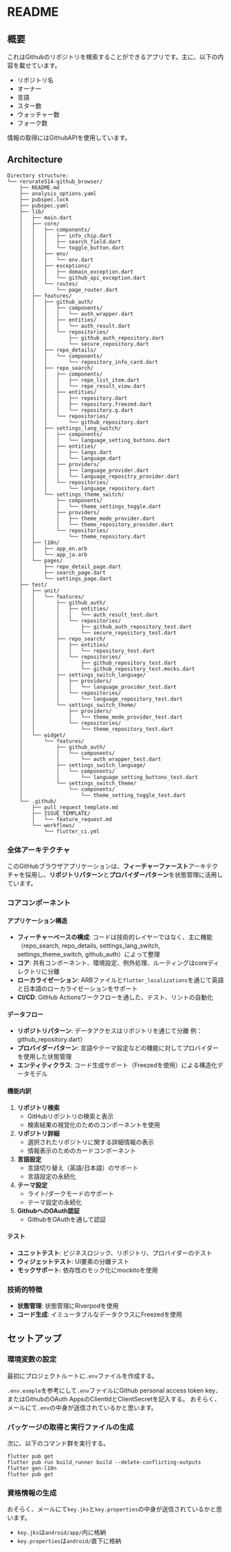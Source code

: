 # README
## 概要
これはGithubのリポジトリを検索することができるアプリです。主に、以下の内容を載せています。
- リポジトリ名
- オーナー
- 言語
- スター数
- ウォッチャー数
- フォーク数

情報の取得にはGithubAPIを使用しています。

## Architecture
```
Directory structure:
└── rerurate514-github_browser/
    ├── README.md
    ├── analysis_options.yaml
    ├── pubspec.lock
    ├── pubspec.yaml
    ├── lib/
    │   ├── main.dart
    │   ├── core/
    │   │   ├── components/
    │   │   │   ├── info_chip.dart
    │   │   │   ├── search_field.dart
    │   │   │   └── toggle_button.dart
    │   │   ├── env/
    │   │   │   └── env.dart
    │   │   ├── exceptions/
    │   │   │   ├── domain_exception.dart
    │   │   │   └── github_api_exception.dart
    │   │   └── routes/
    │   │       └── page_router.dart
    │   ├── features/
    │   │   ├── github_auth/
    │   │   │   ├── components/
    │   │   │   │   └── auth_wrapper.dart
    │   │   │   ├── entities/
    │   │   │   │   └── auth_result.dart
    │   │   │   └── repositories/
    │   │   │       ├── github_auth_repository.dart
    │   │   │       └── secure_repository.dart
    │   │   ├── repo_details/
    │   │   │   └── components/
    │   │   │       └── repository_info_card.dart
    │   │   ├── repo_search/
    │   │   │   ├── components/
    │   │   │   │   ├── repo_list_item.dart
    │   │   │   │   └── repo_result_view.dart
    │   │   │   ├── entities/
    │   │   │   │   ├── repository.dart
    │   │   │   │   ├── repository.freezed.dart
    │   │   │   │   └── repository.g.dart
    │   │   │   └── repositories/
    │   │   │       └── github_repository.dart
    │   │   ├── settings_lang_switch/
    │   │   │   ├── components/
    │   │   │   │   └── language_setting_buttons.dart
    │   │   │   ├── entities/
    │   │   │   │   ├── langs.dart
    │   │   │   │   └── language.dart
    │   │   │   ├── providers/
    │   │   │   │   ├── language_provider.dart
    │   │   │   │   └── language_repositry_provider.dart
    │   │   │   └── repositories/
    │   │   │       └── language_repository.dart
    │   │   └── settings_theme_switch/
    │   │       ├── components/
    │   │       │   └── theme_settings_toggle.dart
    │   │       ├── providers/
    │   │       │   ├── theme_mode_provider.dart
    │   │       │   └── theme_repository_provider.dart
    │   │       └── repositories/
    │   │           └── theme_repository.dart
    │   ├── l10n/
    │   │   ├── app_en.arb
    │   │   └── app_ja.arb
    │   └── pages/
    │       ├── repo_detail_page.dart
    │       ├── search_page.dart
    │       └── settings_page.dart
    ├── test/
    │   ├── unit/
    │   │   └── features/
    │   │       ├── github_auth/
    │   │       │   ├── entities/
    │   │       │   │   └── auth_result_test.dart
    │   │       │   └── repositories/
    │   │       │       ├── github_auth_repository_test.dart
    │   │       │       └── secure_repository_test.dart
    │   │       ├── repo_search/
    │   │       │   ├── entities/
    │   │       │   │   └── repository_test.dart
    │   │       │   └── repositories/
    │   │       │       ├── github_repository_test.dart
    │   │       │       └── github_repository_test.mocks.dart
    │   │       ├── settings_switch_language/
    │   │       │   ├── providers/
    │   │       │   │   └── language_provider_test.dart
    │   │       │   └── repositories/
    │   │       │       └── language_repository_test.dart
    │   │       └── settings_switch_theme/
    │   │           ├── providers/
    │   │           │   └── theme_mode_provider_test.dart
    │   │           └── repositories/
    │   │               └── theme_repository_test.dart
    │   └── widget/
    │       └── features/
    │           ├── github_auth/
    │           │   └── components/
    │           │       └── auth_wrapper_test.dart
    │           ├── settings_switch_language/
    │           │   └── components/
    │           │       └── language_setting_buttons_test.dart
    │           └── settings_switch_theme/
    │               └── components/
    │                   └── theme_setting_toggle_test.dart
    └── .github/
        ├── pull_request_template.md
        ├── ISSUE_TEMPLATE/
        │   └── feature_request.md
        └── workflows/
            └── flutter_ci.yml
```

### 全体アーキテクチャ
このGitHubブラウザアプリケーションは、**フィーチャーファースト**アーキテクチャを採用し、**リポジトリパターン**と**プロバイダーパターン**を状態管理に活用しています。

### コアコンポーネント
#### アプリケーション構造
- **フィーチャーベースの構成**: コードは技術的レイヤーではなく、主に機能（repo_search, repo_details, settings_lang_switch, settings_theme_switch, github_auth）によって整理
- **コア**: 共有コンポーネント、環境設定、例外処理、ルーティングはcoreディレクトリに分離
- **ローカライゼーション**: ARBファイルと`flutter_localizations`を通じて英語と日本語のローカライゼーションをサポート
- **CI/CD**: GitHub Actionsワークフローを通した、テスト、リントの自動化

#### データフロー
- **リポジトリパターン**: データアクセスはリポジトリを通じて分離 例：github_repository.dart）
- **プロバイダーパターン**: 言語やテーマ設定などの機能に対してプロバイダーを使用した状態管理
- **エンティティクラス**: コード生成サポート（Freezedを使用）による構造化データモデル

#### 機能内訳
1. **リポジトリ検索**
    - GitHubリポジトリの検索と表示
    - 検索結果の視覚化のためのコンポーネントを使用
2. **リポジトリ詳細**
    - 選択されたリポジトリに関する詳細情報の表示
    - 情報表示のためのカードコンポーネント
3. **言語設定**
    - 言語切り替え（英語/日本語）のサポート
    - 言語設定の永続化
4. **テーマ設定**
    - ライト/ダークモードのサポート
    - テーマ設定の永続化
5. **GithubへのOAuth認証**
	- GithubをOAuthを通して認証

#### テスト
- **ユニットテスト**: ビジネスロジック、リポジトリ、プロバイダーのテスト
- **ウィジェットテスト**: UI要素の分離テスト
- **モックサポート**: 依存性のモック化にmockitoを使用

### 技術的特徴
- **状態管理**: 状態管理にRiverpodを使用
- **コード生成**: イミュータブルなデータクラスにFreezedを使用

## セットアップ
### 環境変数の設定
最初にプロジェクトルートに`.env`ファイルを作成する。

`.env.exmple`を参考にして`.env`ファイルにGithub personal access token key、またはGithubのOAuth AppsのClientIdとClientSecretを記入する。
おそらく、メールにて`.env`の中身が送信されているかと思います。

### パッケージの取得と実行ファイルの生成
次に、以下のコマンド群を実行する。
```
flutter pub get
flutter pub run build_runner build --delete-conflicting-outputs
flutter gen-l10n
flutter pub get
```

### 資格情報の生成
おそらく、メールにて`key.jks`と`key.properties`の中身が送信されているかと思います。
- `key.jks`は`android/app/`内に格納
- `key.properties`は`android/`直下に格納
